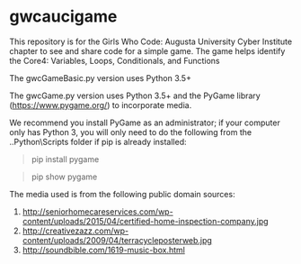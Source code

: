 # gwcaucigame

This repository is for the Girls Who Code: Augusta University Cyber Institute chapter to see and share code for a simple game. The game helps identify the Core4: Variables, Loops, Conditionals, and Functions

The gwcGameBasic.py version uses Python 3.5+

The gwcGame.py version uses Python 3.5+ and the PyGame library (https://www.pygame.org/) to incorporate media.

We recommend you install PyGame as an administrator; if your computer only has Python 3, you will only need to do the following from the ..Python\Scripts folder if pip is already installed:

> pip install pygame

> pip show pygame

The media used is from the following public domain sources:
1. http://seniorhomecareservices.com/wp-content/uploads/2015/04/certified-home-inspection-company.jpg
2. http://creativezazz.com/wp-content/uploads/2009/04/terracycleposterweb.jpg  
3. http://soundbible.com/1619-music-box.html  
